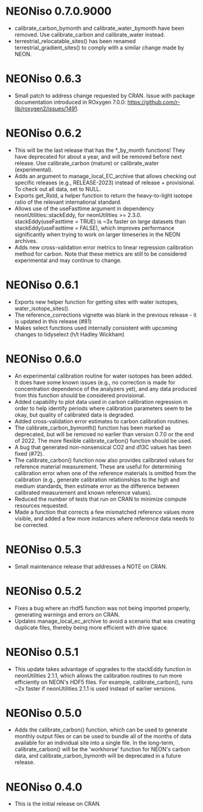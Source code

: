 # NEONiso 0.7.0.9000

* calibrate_carbon_bymonth and calibrate_water_bymonth have been removed. Use
calibrate_carbon and calibrate_water instead.
* terrestrial_relocatable_sites() has been renamed terrestrial_gradient_sites()
to comply with a similar change made by NEON.

# NEONiso 0.6.3

* Small patch to address change requested by CRAN. Issue with package documentation introduced in ROxygen 7.0.0: https://github.com/r-lib/roxygen2/issues/1491. 

# NEONiso 0.6.2

* This will be the last release that has the *_by_month functions! They have
deprecated for about a year, and will be removed before next release. Use
calibrate_carbon (mature) or calibrate_water (experimental).
* Adds an argument to manage_local_EC_archive that allows checking out
specific releases (e.g., RELEASE-2023) instead of release + provisional. To check
out all data, set to NULL.
* Exports get_Rstd, a helper function to return the heavy-to-light isotope
ratio of the relevant international standard.
* Allows use of the useFasttime argument in dependency neonUtilities::stackEddy, 
for neonUtilities >= 2.3.0. stackEddy(useFasttime = TRUE) is ~3x faster on large
datasets than stackEddy(useFasttime = FALSE), which improves performance significantly
when trying to work on larger timeseries in the NEON archives.
* Adds new cross-validation error metrics to linear regression calibration method
for carbon. Note that these metrics are still to be considered experimental and
may continue to change.

# NEONiso 0.6.1

* Exports new helper function for getting sites with water isotopes, 
water_isotope_sites().
* The reference_corrections vignette was blank in the previous release - 
it is updated in this release (#81)
* Makes select functions used internally consistent with upcoming changes
to tidyselect (h/t Hadley Wickham)

# NEONiso 0.6.0

* An experimental calibration routine for water isotopes has been added. It does
have some known issues (e.g., no correction is made for concentration dependence
of the analyzers yet), and any data produced from this function should be considered
provisional.
* Added capability to plot data used in carbon calibration regression in order
to help identify periods where calibration parameters seem to be okay, but
quality of calibrated data is degraded.
* Added cross-validation error estimates to carbon calibration routines.
* The calibrate_carbon_bymonth() function has been marked as deprecated, but will
be removed no earlier than version 0.7.0 or the end of 2022. 
The more flexible calibrate_carbon() function should be used.
* A bug that generated non-nonsensical CO2 and d13C values has been fixed (#72).
* The calibrate_carbon() function now also provides calibrated values for
reference material measurement. These are useful for determining calibration
error when one of the reference materials is omitted from the calibration (e.g., 
generate calibration relationships to the high and medium standards, then estimate
error as the difference between calibrated measurement and known reference values).
* Reduced the number of tests that run on CRAN to minimize compute resources requested.
* Made a function that corrects a few mismatched reference values more visible,
and added a few more instances where reference data needs to be corrected.

# NEONiso 0.5.3

* Small maintenance release that addresses a NOTE on CRAN.

# NEONiso 0.5.2

* Fixes a bug where an rhdf5 function was not being imported properly,
generating warnings and errors on CRAN.
* Updates manage_local_ec_archive to avoid a scenario that was creating
duplicate files, thereby being more efficient with drive space.

# NEONiso 0.5.1

* This update takes advantage of upgrades to the stackEddy function 
in neonUtilities 2.1.1, which allows the calibration routines to run
more efficiently on NEON's HDF5 files. For example, calibrate_carbon(),
runs ~2x faster if neonUtilities 2.1.1 is used instead of earlier versions.

# NEONiso 0.5.0

* Adds the calibrate_carbon() function, which can be used to generate
monthly output files or can be used to bundle all of the months of data
available for an individual site into a single file. In the long-term,
calibrate_carbon() will be the 'workhorse' function for NEON's carbon data,
and calibrate_carbon_bymonth will be deprecated in a future release.

# NEONiso 0.4.0

* This is the initial release on CRAN.

